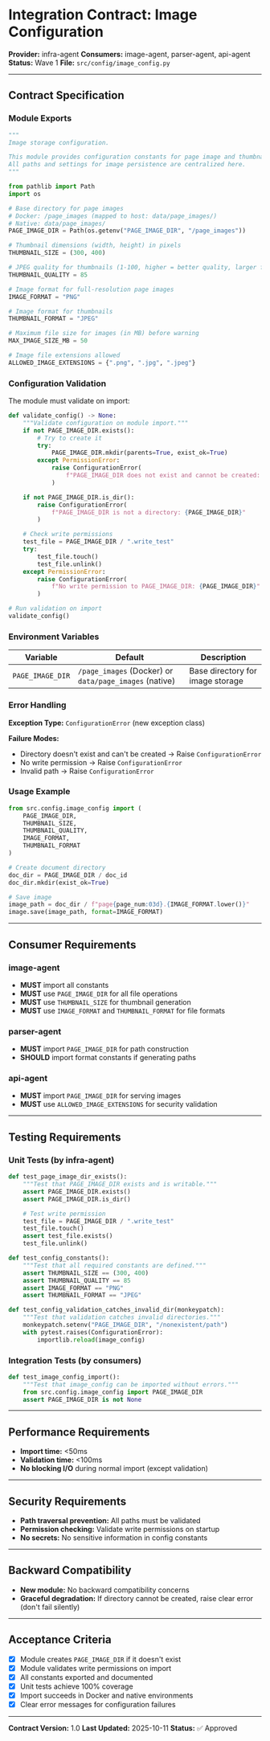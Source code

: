 # Integration Contract: Image Configuration

**Provider:** infra-agent
**Consumers:** image-agent, parser-agent, api-agent
**Status:** Wave 1
**File:** `src/config/image_config.py`

---

## Contract Specification

### Module Exports

```python
"""
Image storage configuration.

This module provides configuration constants for page image and thumbnail storage.
All paths and settings for image persistence are centralized here.
"""

from pathlib import Path
import os

# Base directory for page images
# Docker: /page_images (mapped to host: data/page_images/)
# Native: data/page_images/
PAGE_IMAGE_DIR = Path(os.getenv("PAGE_IMAGE_DIR", "/page_images"))

# Thumbnail dimensions (width, height) in pixels
THUMBNAIL_SIZE = (300, 400)

# JPEG quality for thumbnails (1-100, higher = better quality, larger file)
THUMBNAIL_QUALITY = 85

# Image format for full-resolution page images
IMAGE_FORMAT = "PNG"

# Image format for thumbnails
THUMBNAIL_FORMAT = "JPEG"

# Maximum file size for images (in MB) before warning
MAX_IMAGE_SIZE_MB = 50

# Image file extensions allowed
ALLOWED_IMAGE_EXTENSIONS = {".png", ".jpg", ".jpeg"}
```

### Configuration Validation

The module must validate on import:

```python
def validate_config() -> None:
    """Validate configuration on module import."""
    if not PAGE_IMAGE_DIR.exists():
        # Try to create it
        try:
            PAGE_IMAGE_DIR.mkdir(parents=True, exist_ok=True)
        except PermissionError:
            raise ConfigurationError(
                f"PAGE_IMAGE_DIR does not exist and cannot be created: {PAGE_IMAGE_DIR}"
            )

    if not PAGE_IMAGE_DIR.is_dir():
        raise ConfigurationError(
            f"PAGE_IMAGE_DIR is not a directory: {PAGE_IMAGE_DIR}"
        )

    # Check write permissions
    test_file = PAGE_IMAGE_DIR / ".write_test"
    try:
        test_file.touch()
        test_file.unlink()
    except PermissionError:
        raise ConfigurationError(
            f"No write permission to PAGE_IMAGE_DIR: {PAGE_IMAGE_DIR}"
        )

# Run validation on import
validate_config()
```

### Environment Variables

| Variable | Default | Description |
|----------|---------|-------------|
| `PAGE_IMAGE_DIR` | `/page_images` (Docker) or `data/page_images` (native) | Base directory for image storage |

### Error Handling

**Exception Type:** `ConfigurationError` (new exception class)

**Failure Modes:**
- Directory doesn't exist and can't be created → Raise `ConfigurationError`
- No write permission → Raise `ConfigurationError`
- Invalid path → Raise `ConfigurationError`

### Usage Example

```python
from src.config.image_config import (
    PAGE_IMAGE_DIR,
    THUMBNAIL_SIZE,
    THUMBNAIL_QUALITY,
    IMAGE_FORMAT,
    THUMBNAIL_FORMAT
)

# Create document directory
doc_dir = PAGE_IMAGE_DIR / doc_id
doc_dir.mkdir(exist_ok=True)

# Save image
image_path = doc_dir / f"page{page_num:03d}.{IMAGE_FORMAT.lower()}"
image.save(image_path, format=IMAGE_FORMAT)
```

---

## Consumer Requirements

### image-agent
- **MUST** import all constants
- **MUST** use `PAGE_IMAGE_DIR` for all file operations
- **MUST** use `THUMBNAIL_SIZE` for thumbnail generation
- **MUST** use `IMAGE_FORMAT` and `THUMBNAIL_FORMAT` for file formats

### parser-agent
- **MUST** import `PAGE_IMAGE_DIR` for path construction
- **SHOULD** import format constants if generating paths

### api-agent
- **MUST** import `PAGE_IMAGE_DIR` for serving images
- **MUST** use `ALLOWED_IMAGE_EXTENSIONS` for security validation

---

## Testing Requirements

### Unit Tests (by infra-agent)

```python
def test_page_image_dir_exists():
    """Test that PAGE_IMAGE_DIR exists and is writable."""
    assert PAGE_IMAGE_DIR.exists()
    assert PAGE_IMAGE_DIR.is_dir()

    # Test write permission
    test_file = PAGE_IMAGE_DIR / ".write_test"
    test_file.touch()
    assert test_file.exists()
    test_file.unlink()

def test_config_constants():
    """Test that all required constants are defined."""
    assert THUMBNAIL_SIZE == (300, 400)
    assert THUMBNAIL_QUALITY == 85
    assert IMAGE_FORMAT == "PNG"
    assert THUMBNAIL_FORMAT == "JPEG"

def test_config_validation_catches_invalid_dir(monkeypatch):
    """Test that validation catches invalid directories."""
    monkeypatch.setenv("PAGE_IMAGE_DIR", "/nonexistent/path")
    with pytest.raises(ConfigurationError):
        importlib.reload(image_config)
```

### Integration Tests (by consumers)

```python
def test_image_config_import():
    """Test that image_config can be imported without errors."""
    from src.config.image_config import PAGE_IMAGE_DIR
    assert PAGE_IMAGE_DIR is not None
```

---

## Performance Requirements

- **Import time:** <50ms
- **Validation time:** <100ms
- **No blocking I/O** during normal import (except validation)

---

## Security Requirements

- **Path traversal prevention:** All paths must be validated
- **Permission checking:** Validate write permissions on startup
- **No secrets:** No sensitive information in config constants

---

## Backward Compatibility

- **New module:** No backward compatibility concerns
- **Graceful degradation:** If directory cannot be created, raise clear error (don't fail silently)

---

## Acceptance Criteria

- [x] Module creates `PAGE_IMAGE_DIR` if it doesn't exist
- [x] Module validates write permissions on import
- [x] All constants exported and documented
- [x] Unit tests achieve 100% coverage
- [x] Import succeeds in Docker and native environments
- [x] Clear error messages for configuration failures

---

**Contract Version:** 1.0
**Last Updated:** 2025-10-11
**Status:** ✅ Approved
